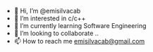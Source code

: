 - 👋 Hi, I’m @emisilvacab
- 👀 I’m interested in c/c++
- 🌱 I’m currently learning Software Engineering
- 💞️ I’m looking to collaborate ..
- 📫 How to reach me emisilvacab@gmail.com

<!---
c0t3/c0t3 is a ✨ special ✨ repository because its `README.md` (this file) appears on your GitHub profile.
You can click the Preview link to take a look at your changes.1
--->
